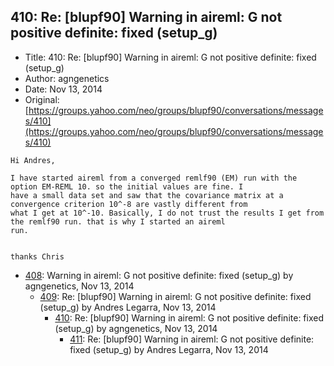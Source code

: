 ## 410: Re: [blupf90] Warning in aireml: G not positive definite: fixed (setup_g)

- Title: 410: Re: [blupf90] Warning in aireml: G not positive definite: fixed (setup_g)
- Author: agngenetics
- Date: Nov 13, 2014
- Original: [https://groups.yahoo.com/neo/groups/blupf90/conversations/messages/410](https://groups.yahoo.com/neo/groups/blupf90/conversations/messages/410)

```
Hi Andres,

I have started aireml from a converged remlf90 (EM) run with the option EM-REML 10. so the initial values are fine. I
have a small data set and saw that the covariance matrix at a convergence criterion 10^-8 are vastly different from
what I get at 10^-10. Basically, I do not trust the results I get from the remlf90 run. that is why I started an aireml
run. 


thanks Chris
```

- [408](0408.md): Warning in aireml: G not positive definite: fixed (setup_g) by agngenetics, Nov 13, 2014
    - [409](0409.md): Re: [blupf90] Warning in aireml: G not positive definite: fixed (setup_g) by Andres Legarra, Nov 13, 2014
        - [410](0410.md): Re: [blupf90] Warning in aireml: G not positive definite: fixed (setup_g) by agngenetics, Nov 13, 2014
            - [411](0411.md): Re: [blupf90] Warning in aireml: G not positive definite: fixed (setup_g) by Andres Legarra, Nov 13, 2014
